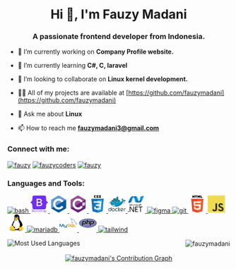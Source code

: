 <h1 align="center">Hi 👋, I'm Fauzy Madani</h1>
<h3 align="center">A passionate frontend developer from Indonesia.</h3>

- 🔭 I’m currently working on **Company Profile website.**

- 🌱 I’m currently learning **C#, C, laravel**

- 👯 I’m looking to collaborate on **Linux kernel development.**

- 👨‍💻 All of my projects are available at [https://github.com/fauzymadani](https://github.com/fauzymadani)

- 💬 Ask me about **Linux**

- 📫 How to reach me **fauzymadani3@gmail.com**

<h3 align="left">Connect with me:</h3>
<p align="left">
<a href="https://stackoverflow.com/users/fauzy" target="blank"><img align="center" src="https://raw.githubusercontent.com/rahuldkjain/github-profile-readme-generator/master/src/images/icons/Social/stack-overflow.svg" alt="fauzy" height="30" width="40" /></a>
<a href="https://instagram.com/fauzycoders" target="blank"><img align="center" src="https://raw.githubusercontent.com/rahuldkjain/github-profile-readme-generator/master/src/images/icons/Social/instagram.svg" alt="fauzycoders" height="30" width="40" /></a>
<a href="https://www.leetcode.com/fauzy" target="blank"><img align="center" src="https://raw.githubusercontent.com/rahuldkjain/github-profile-readme-generator/master/src/images/icons/Social/leet-code.svg" alt="fauzy" height="30" width="40" /></a>
</p>

<h3 align="left">Languages and Tools:</h3>
<p align="left"> <a href="https://www.gnu.org/software/bash/" target="_blank" rel="noreferrer"> <img src="https://www.vectorlogo.zone/logos/gnu_bash/gnu_bash-icon.svg" alt="bash" width="40" height="40"/> </a> <a href="https://getbootstrap.com" target="_blank" rel="noreferrer"> <img src="https://raw.githubusercontent.com/devicons/devicon/master/icons/bootstrap/bootstrap-plain-wordmark.svg" alt="bootstrap" width="40" height="40"/> </a> <a href="https://www.cprogramming.com/" target="_blank" rel="noreferrer"> <img src="https://raw.githubusercontent.com/devicons/devicon/master/icons/c/c-original.svg" alt="c" width="40" height="40"/> </a> <a href="https://www.w3schools.com/cs/" target="_blank" rel="noreferrer"> <img src="https://raw.githubusercontent.com/devicons/devicon/master/icons/csharp/csharp-original.svg" alt="csharp" width="40" height="40"/> </a> <a href="https://www.w3schools.com/css/" target="_blank" rel="noreferrer"> <img src="https://raw.githubusercontent.com/devicons/devicon/master/icons/css3/css3-original-wordmark.svg" alt="css3" width="40" height="40"/> </a> <a href="https://www.docker.com/" target="_blank" rel="noreferrer"> <img src="https://raw.githubusercontent.com/devicons/devicon/master/icons/docker/docker-original-wordmark.svg" alt="docker" width="40" height="40"/> </a> <a href="https://dotnet.microsoft.com/" target="_blank" rel="noreferrer"> <img src="https://raw.githubusercontent.com/devicons/devicon/master/icons/dot-net/dot-net-original-wordmark.svg" alt="dotnet" width="40" height="40"/> </a> <a href="https://www.figma.com/" target="_blank" rel="noreferrer"> <img src="https://www.vectorlogo.zone/logos/figma/figma-icon.svg" alt="figma" width="40" height="40"/> </a> <a href="https://git-scm.com/" target="_blank" rel="noreferrer"> <img src="https://www.vectorlogo.zone/logos/git-scm/git-scm-icon.svg" alt="git" width="40" height="40"/> </a> <a href="https://www.w3.org/html/" target="_blank" rel="noreferrer"> <img src="https://raw.githubusercontent.com/devicons/devicon/master/icons/html5/html5-original-wordmark.svg" alt="html5" width="40" height="40"/> </a> <a href="https://developer.mozilla.org/en-US/docs/Web/JavaScript" target="_blank" rel="noreferrer"> <img src="https://raw.githubusercontent.com/devicons/devicon/master/icons/javascript/javascript-original.svg" alt="javascript" width="40" height="40"/> </a> <a href="https://www.linux.org/" target="_blank" rel="noreferrer"> <img src="https://raw.githubusercontent.com/devicons/devicon/master/icons/linux/linux-original.svg" alt="linux" width="40" height="40"/> </a> <a href="https://mariadb.org/" target="_blank" rel="noreferrer"> <img src="https://www.vectorlogo.zone/logos/mariadb/mariadb-icon.svg" alt="mariadb" width="40" height="40"/> </a> <a href="https://www.mysql.com/" target="_blank" rel="noreferrer"> <img src="https://raw.githubusercontent.com/devicons/devicon/master/icons/mysql/mysql-original-wordmark.svg" alt="mysql" width="40" height="40"/> </a> <a href="https://www.php.net" target="_blank" rel="noreferrer"> <img src="https://raw.githubusercontent.com/devicons/devicon/master/icons/php/php-original.svg" alt="php" width="40" height="40"/> </a> <a href="https://tailwindcss.com/" target="_blank" rel="noreferrer"> <img src="https://www.vectorlogo.zone/logos/tailwindcss/tailwindcss-icon.svg" alt="tailwind" width="40" height="40"/> </a> </p>

<p align="center">
  <!-- Most Used Languages -->
  <img align="left" src="https://github-readme-stats.vercel.app/api/top-langs?username=fauzymadani&show_icons=true&locale=en&layout=compact&bg_color=000000&text_color=ffffff&title_color=ffffff&border_color=ffffff" alt="Most Used Languages" />
</p>

<p align="right">
  <!-- GitHub Readme Stats -->
  <img align="center" src="https://github-readme-stats.vercel.app/api?username=fauzymadani&show_icons=true&locale=en&bg_color=000000&text_color=ffffff&icon_color=ffffff&title_color=ffffff&border_color=ffffff" alt="fauzymadani" />
</p>

<!-- Contribution Graph -->
<!-- Contribution Graph -->
<p align="center">
  <a href="https://github.com/fauzymadani/github-contribution-graph">
    <img align="center" width="65%" src="https://github-contribution-graph.ez4o.com/?username=fauzymadani&bg_color=000000&color=c9d1d9&line=79ff97&point=ffffff&theme=react-dark" alt="fauzymadani's Contribution Graph" />
  </a>
</p>
